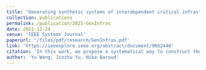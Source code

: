 ```yaml
---
title: "Generating synthetic systems of interdependent critical infrastructure networks"
collection: publications
permalink: /publication/2021-GenInfras
date: 2021-12-24
venue: 'IEEE Systems Journal'
paperurl: '/files/pdf/research/GenInfras.pdf'
link: 'https://ieeexplore.ieee.org/abstract/document/9662448'
citation: 'In this work, we propose a systematical way to construct the topology and flow of interdependent infrastructure networks.'
author: 'Yu Wang, Jinzhu Yu, Hiba Baroud'
---
```

